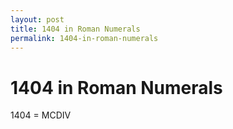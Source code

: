 ```yaml
---
layout: post
title: 1404 in Roman Numerals
permalink: 1404-in-roman-numerals
---
```


# 1404 in Roman Numerals

1404 = MCDIV
